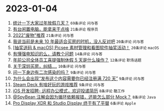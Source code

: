 # 2023-01-04

1. [统计一下大家过年放假几天？](https://www.v2ex.com/t/906396) `69条评论` `问与答`
1. [有台闲置电脑，能拿来干点啥](https://www.v2ex.com/t/906408) `21条评论` `程序员`
1. [2022"废物"推荐](https://www.v2ex.com/t/906407) `21条评论` `问与答`
1. [我说当前是未来 10 年最适合买房的时机，没人反对吧](https://www.v2ex.com/t/906426) `20条评论` `问与答`
1. [[抽奖送码 & macOS] Picsee 素材管理和看图软件抽奖活动！](https://www.v2ex.com/t/906419) `20条评论` `macOS`
1. [有懂强电知识的么，请教个问题](https://www.v2ex.com/t/906411) `14条评论` `问与答`
1. [年前公司全体员工喜提强制休假 5 天是什么操作？](https://www.v2ex.com/t/906425) `12条评论` `职场话题`
1. [关于深圳买房，纠结....](https://www.v2ex.com/t/906430) `10条评论` `问与答`
1. [问一下身边有二次感染的吗？](https://www.v2ex.com/t/906427) `9条评论` `问与答`
1. [为什么会出现“发布这个内容需要你已经注册满 720 天”](https://www.v2ex.com/t/906400) `9条评论` `问与答`
1. [Steam Deck 有啥好玩的游戏推荐](https://www.v2ex.com/t/906398) `9条评论` `问与答`
1. [iOS 开发招聘- 远程办公模式，欢迎投递简历](https://www.v2ex.com/t/906403) `8条评论` `酷工作`
1. [@SpyBean 注解会因为循环依赖报错，还能怎么部分 Mock？](https://www.v2ex.com/t/906399) `8条评论` `Java`
1. [Pro Display XDR 和 Studio Display 终于有了平替](https://www.v2ex.com/t/906409) `6条评论` `Apple`
